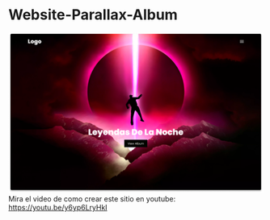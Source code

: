 # Website-Parallax-Album
![thumbnail Image](https://github.com/fernando5498/Website-Parallax-Album/blob/48afba9e4a589805a121b56cf7d17eb76ebef245/img/Website.png)
Mira el video de como crear este sitio en youtube:
https://youtu.be/y6yp6LryHkI
